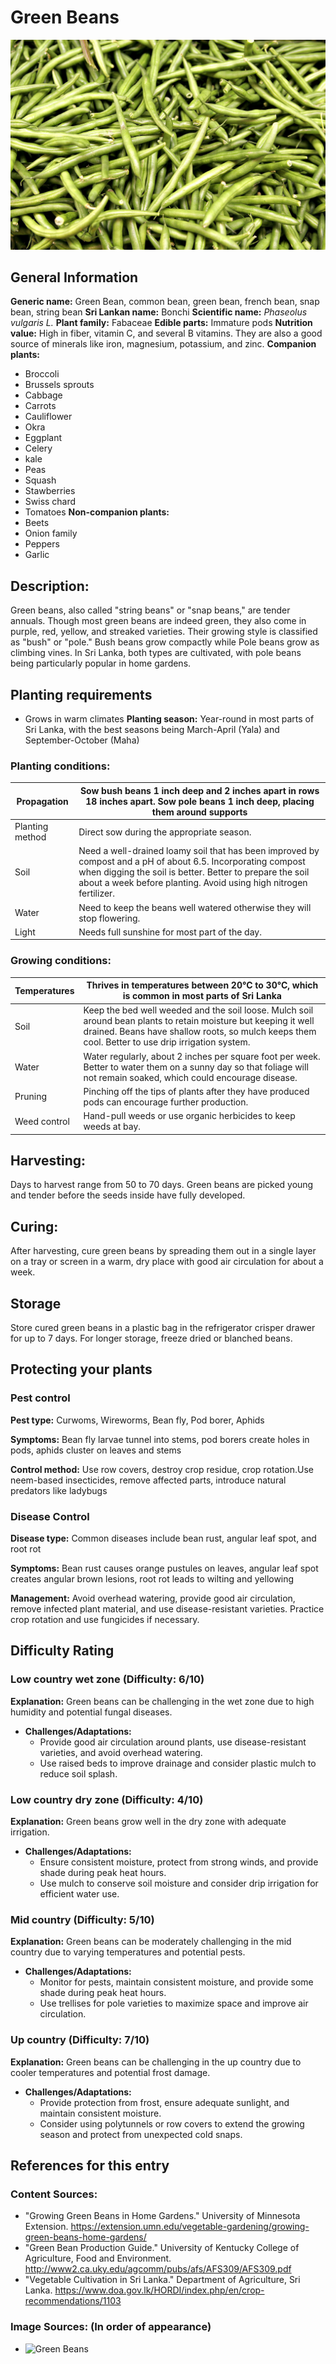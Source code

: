 # Green Beans
![Green-Beans.jpg](../../assets/images/Green-Beans.jpg "GFDL 1.2, https://commons.wikimedia.org/w/index.php?curid=495006")

## General Information
**Generic name:** Green Bean, common bean, green bean, french bean, snap bean, string bean
**Sri Lankan name:** Bonchi
**Scientific name:** _Phaseolus vulgaris L._
**Plant family:** Fabaceae
**Edible parts:** Immature pods
**Nutrition value:** High in fiber, vitamin C, and several B vitamins. They are also a good source of minerals like iron, magnesium, potassium, and zinc.
**Companion plants:**
- Broccoli
- Brussels sprouts
- Cabbage
- Carrots
- Cauliflower
- <update>Okra</update>
- <update>Eggplant</update>
- Celery
- kale
- Peas
- Squash
- Stawberries
- Swiss chard
- Tomatoes
**Non-companion plants:**
- Beets
- Onion family
- Peppers
- <update>Garlic</update>

## Description:
Green beans, also called "string beans" or "snap beans," are tender annuals. Though most green beans are indeed green, they also come in purple, red, yellow, and streaked varieties. Their growing style is classified as "bush" or "pole." Bush beans grow compactly while Pole beans grow as climbing vines. <update>In Sri Lanka, both types are cultivated, with pole beans being particularly popular in home gardens.</update>

## Planting requirements
- Grows in warm climates
**Planting season:** <update>Year-round in most parts of Sri Lanka, with the best seasons being March-April (Yala) and September-October (Maha)</update>

### Planting conditions:
| **Propagation** | Sow bush beans 1 inch deep and 2 inches apart in rows 18 inches apart. Sow pole beans 1 inch deep, placing them around supports |
|----|----|
| Planting method | Direct sow <update>during the appropriate season</update>. |
| Soil | Need a well-drained loamy soil that has been improved by compost and a pH of about 6.5. Incorporating compost when digging the soil is better. Better to prepare the soil about a week before planting. Avoid using high nitrogen fertilizer. |
| Water | Need to keep the beans well watered otherwise they will stop flowering. |
| Light | Needs full sunshine for most part of the day. |

### Growing conditions:

| **Temperatures** | <update>Thrives in temperatures between 20°C to 30°C, which is common in most parts of Sri Lanka</update> |
|----|----|
| Soil | Keep the bed well weeded and the soil loose. Mulch soil around bean plants to retain moisture but keeping it well drained. Beans have shallow roots, so mulch keeps them cool. Better to use drip irrigation system. |
| Water | Water regularly, about 2 inches per square foot per week. Better to water them on a sunny day so that foliage will not remain soaked, which could encourage disease. |
| Pruning | Pinching off the tips of plants after they have produced pods can encourage further production. |
| Weed control | Hand-pull weeds or use organic herbicides to keep weeds at bay. |

## Harvesting:
Days to harvest range from 50 to 70 days. Green beans are picked young and tender before the seeds inside have fully developed.

## Curing:
<update>After harvesting, cure green beans by spreading them out in a single layer on a tray or screen in a warm, dry place with good air circulation for about a week.</update>

## Storage
<update>Store cured green beans in a plastic bag in the refrigerator crisper drawer for up to 7 days. For longer storage, freeze dried or blanched beans.</update>

## Protecting your plants
### Pest control
**Pest type:** Curwoms, Wireworms, <update>Bean fly, Pod borer, Aphids</update>

**Symptoms:** <update>Bean fly larvae tunnel into stems, pod borers create holes in pods, aphids cluster on leaves and stems</update>

**Control method:** Use row covers, destroy crop residue, crop rotation.<update>Use neem-based insecticides, remove affected parts, introduce natural predators like ladybugs</update>

### Disease Control
**Disease type:** Common diseases include <update>bean rust, angular leaf spot, and root rot</update>

**Symptoms:** <update>Bean rust causes orange pustules on leaves, angular leaf spot creates angular brown lesions, root rot leads to wilting and yellowing</update>

**Management:** <update>Avoid overhead watering, provide good air circulation, remove infected plant material, and use disease-resistant varieties. Practice crop rotation and use fungicides if necessary.</update>

## Difficulty Rating
### Low country wet zone (Difficulty: 6/10)
**Explanation:** Green beans can be challenging in the wet zone due to high humidity and potential fungal diseases.
- **Challenges/Adaptations:**
  - Provide good air circulation around plants, use disease-resistant varieties, and avoid overhead watering.
  - <update>Use raised beds to improve drainage and consider plastic mulch to reduce soil splash.</update>

### Low country dry zone (Difficulty: 4/10)
**Explanation:** Green beans grow well in the dry zone with adequate irrigation.
- **Challenges/Adaptations:**
  - Ensure consistent moisture, protect from strong winds, and provide shade during peak heat hours.
  - <update>Use mulch to conserve soil moisture and consider drip irrigation for efficient water use.</update>

### Mid country (Difficulty: 5/10)
**Explanation:** Green beans can be moderately challenging in the mid country due to varying temperatures and potential pests.
- **Challenges/Adaptations:**
  - Monitor for pests, maintain consistent moisture, and provide some shade during peak heat hours.
  - <update>Use trellises for pole varieties to maximize space and improve air circulation.</update>

### Up country (Difficulty: 7/10)
**Explanation:** Green beans can be challenging in the up country due to cooler temperatures and potential frost damage.
- **Challenges/Adaptations:**
  - Provide protection from frost, ensure adequate sunlight, and maintain consistent moisture.
  - <update>Consider using polytunnels or row covers to extend the growing season and protect from unexpected cold snaps.</update>

## References for this entry
### Content Sources:
- "Growing Green Beans in Home Gardens." University of Minnesota Extension. https://extension.umn.edu/vegetable-gardening/growing-green-beans-home-gardens/
- "Green Bean Production Guide." University of Kentucky College of Agriculture, Food and Environment. http://www2.ca.uky.edu/agcomm/pubs/afs/AFS309/AFS309.pdf
- <update>"Vegetable Cultivation in Sri Lanka." Department of Agriculture, Sri Lanka. https://www.doa.gov.lk/HORDI/index.php/en/crop-recommendations/1103</update>

### Image Sources: (In order of appearance)
- ![Green Beans](/api/attachments.redirect?id=2e06d724-0074-4961-8fa3-922b791f5e22 "left-50")